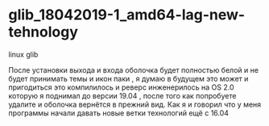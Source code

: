 # glib_18042019-1_amd64-lag-new-tehnology
linux glib

После установки выхода и входа оболочка будет полностью белой и не будет принимать темы и икон паки , 
я думаю в будущем это может и пригодиться это компилилось и реверс инженерилось на OS 2.0 которую я
 поднимал до версии 19.04 , после того как попробуете удалите и оболочка вернётся в прежний вид.
 Как я и говорил что у меня программы начали давать новые ветки технологий ещё с 16.04
